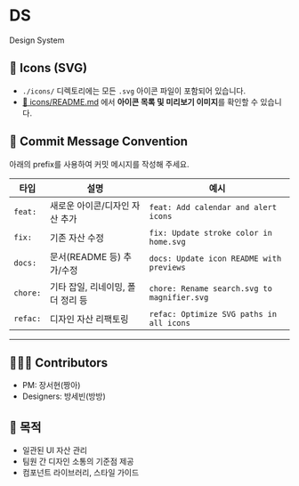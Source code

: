 # DS
Design System



## 🧾 Icons (SVG)

- `./icons/` 디렉토리에는 모든 `.svg` 아이콘 파일이 포함되어 있습니다.
- [📂 icons/README.md](./icons/README.md) 에서 **아이콘 목록 및 미리보기 이미지**를 확인할 수 있습니다.



## 💬 Commit Message Convention

아래의 prefix를 사용하여 커밋 메시지를 작성해 주세요.

| 타입     | 설명                                 | 예시                                               |
|----------|--------------------------------------|----------------------------------------------------|
| `feat:`  | 새로운 아이콘/디자인 자산 추가        | `feat: Add calendar and alert icons`              |
| `fix:`   | 기존 자산 수정                        | `fix: Update stroke color in home.svg`            |
| `docs:`  | 문서(README 등) 추가/수정             | `docs: Update icon README with previews`          |
| `chore:` | 기타 잡일, 리네이밍, 폴더 정리 등     | `chore: Rename search.svg to magnifier.svg`       |
| `refac:` | 디자인 자산 리팩토링                  | `refac: Optimize SVG paths in all icons`          |

---

## 🧑‍🤝‍🧑 Contributors

- PM: 장서현(짱아)
- Designers: 방세빈(방방)



## 📌 목적

- 일관된 UI 자산 관리
- 팀원 간 디자인 소통의 기준점 제공
- 컴포넌트 라이브러리, 스타일 가이드
